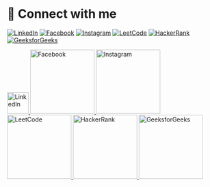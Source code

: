 # 🔗 Connect with me

[![LinkedIn](https://img.shields.io/badge/LinkedIn-blue?style=flat-square&logo=linkedin&logoColor=white)](https://www.linkedin.com/in/java-abhijeet/)
[![Facebook](https://img.shields.io/badge/Facebook-blue?style=flat-square&logo=facebook&logoColor=white)](https://www.facebook.com/profile.php?id=100035690567591)
[![Instagram](https://img.shields.io/badge/Instagram-E4405F?style=flat-square&logo=instagram&logoColor=white)](https://www.instagram.com/abhijeet2532002/)
[![LeetCode](https://img.shields.io/badge/LeetCode-FFA116?style=flat-square&logo=leetcode&logoColor=black)](https://leetcode.com/u/abhijeetkumar2532002/)
[![HackerRank](https://img.shields.io/badge/HackerRank-2EC866?style=flat-square&logo=hackerrank&logoColor=white)](https://www.hackerrank.com/profile/abhijeetkumar251)
[![GeeksforGeeks](https://img.shields.io/badge/GeeksforGeeks-0F9D58?style=flat-square&logo=geeksforgeeks&logoColor=white)](https://www.geeksforgeeks.org/user/abhijeetkumar2532002/)


<p align="left">
  <a href="https://www.linkedin.com/in/yourprofile">
    <img src="https://th.bing.com/th/id/OIP.uyPcqkvOrqSM1TuUiA3_8QHaHa?rs=1&pid=ImgDetMain" alt="LinkedIn" width="50"/>
  </a>
  <a href="https://www.facebook.com/yourprofile">
    <img src="https://img.shields.io/badge/Facebook-blue?style=flat-square&logo=facebook&logoColor=white" alt="Facebook" width="150"/>
  </a>
  <a href="https://www.instagram.com/yourhandle">
    <img src="https://img.shields.io/badge/Instagram-E4405F?style=flat-square&logo=instagram&logoColor=white" alt="Instagram" width="150"/>
  </a>
  <a href="https://leetcode.com/yourprofile">
    <img src="https://img.shields.io/badge/LeetCode-FFA116?style=flat-square&logo=leetcode&logoColor=black" alt="LeetCode" width="150"/>
  </a>
  <a href="https://www.hackerrank.com/yourprofile">
    <img src="https://img.shields.io/badge/HackerRank-2EC866?style=flat-square&logo=hackerrank&logoColor=white" alt="HackerRank" width="150"/>
  </a>
  <a href="https://www.geeksforgeeks.org/yourprofile">
    <img src="https://img.shields.io/badge/GeeksforGeeks-0F9D58?style=flat-square&logo=geeksforgeeks&logoColor=white" alt="GeeksforGeeks" width="150"/>
  </a>
</p>
